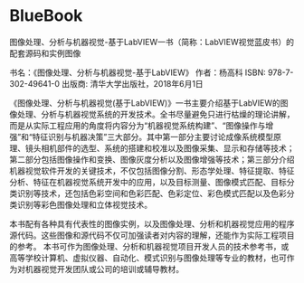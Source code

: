 # BlueBook
图像处理、分析与机器视觉-基于LabVIEW一书（简称：LabVIEW视觉蓝皮书）的配套源码和实例图像

书名：《图像处理、分析与机器视觉-基于LabVIEW》
作者：杨高科
ISBN: 978-7-302-49641-0
出版商: 清华大学出版社，2018年6月1日

《图像处理、分析与机器视觉(基于LabVIEW)》一书主要介绍基于LabVIEW的图像处理、分析与机器视觉系统的开发技术。全书尽量避免只进行枯燥的理论讲解，而是从实际工程应用的角度将内容分为“机器视觉系统构建”、“图像操作与增强”和“特征识别与机器决策”三大部分。其中第一部分主要讨论成像系统模型原理、镜头相机部件的选型、系统的搭建和校准以及图像采集、显示和存储等技术；第二部分包括图像操作和变换、图像灰度分析以及图像增强等技术；第三部分介绍机器视觉软件开发的关键技术，不仅包括图像分割、形态学处理、特征提取、特征分析、特征在机器视觉系统开发中的应用，以及目标测量、图像模式匹配、目标分类识别等技术，还包括色彩空间和色彩匹配、色彩定位、彩色模式匹配以及色彩分类识别等彩色图像处理和立体视觉技术。

本书配有各种具有代表性的图像实例，以及图像处理、分析和机器视觉应用的程序源代码。这些图像和源代码不仅可加强读者对内容的理解，还能作为实际工程项目的参考。
本书可作为图像处理、分析和机器视觉项目开发人员的技术参考书，或高等学校计算机、虚拟仪器、自动化、模式识别与图像处理等专业的教材，也可作为对机器视觉开发团队或公司的培训或辅导教材。
